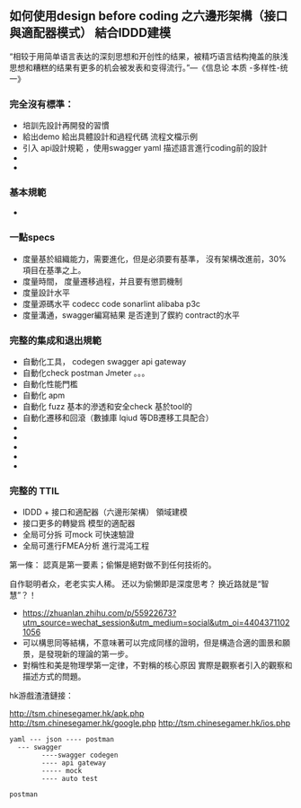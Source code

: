 ##  如何使用design before coding 之六邊形架構（接口與適配器模式） 結合IDDD建模
“相较于用简单语言表达的深刻思想和开创性的结果，被精巧语言结构掩盖的肤浅思想和糟糕的结果有更多的机会被发表和变得流行。”—《信息论 本质 -多样性-统一》

### 完全沒有標準：
   +  培訓先設計再開發的習慣
   +  給出demo 給出具體設計和過程代碼 流程文檔示例
   +  引入 api設計規範 ，使用swagger yaml 描述語言進行coding前的設計
   +  
   +  

### 基本規範

 +  
 
###  一點specs
  +  度量基於組織能力，需要進化，但是必須要有基準， 沒有架構改進前，30%項目在基準之上。
  +   度量時間， 度量遷移過程，并且要有懲罰機制
  +   度量設計水平 
  +   度量源碼水平 codecc code sonarlint  alibaba p3c
  +   度量溝通，swagger編寫結果 是否達到了鍥約 contract的水平

### 完整的集成和退出規範
 +  自動化工具， codegen swagger    api gateway
 +  自動化check  postman Jmeter 。。。
 +  自動化性能門檻
 +  自動化 apm
 +  自動化 fuzz 基本的滲透和安全check 基於tool的
 +  自動化遷移和回滾（數據庫 lqiud 等DB遷移工具配合）
 +  
 +  
 + 
 + 
 + 
 
 
    
 ### 完整的 TTIL
+  IDDD + 接口和適配器（六邊形架構） 領域建模
+  接口更多的轉變爲 模型的適配器
+  全局可分拆 可mock  可快速驗證
+  全局可進行FMEA分析 進行混沌工程

  第一條： 認真是第一要素；偷懶是絕對做不到任何技術的。
  
  自作聪明者众，老老实实人稀。 还以为偷懒即是深度思考？ 换近路就是“智慧”？！

+ https://zhuanlan.zhihu.com/p/55922673?utm_source=wechat_session&utm_medium=social&utm_oi=44043711021056
+ 可以構思同等結構，不意味著可以完成同樣的證明，但是構造合適的圖景和願景，是發現新的理論的第一步。
+ 對稱性和美是物理學第一定律，不對稱的核心原因 實際是觀察者引入的觀察和描述方式的問題。

hk游戲渣渣鏈接：

http://tsm.chinesegamer.hk/apk.php
http://tsm.chinesegamer.hk/google.php
http://tsm.chinesegamer.hk/ios.php

    yaml --- json ---- postman
      --- swagger  
	        ----swagger codegen
			---- api gateway
			----- mock
			---- auto test

    postman
